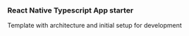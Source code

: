 ### React Native Typescript App starter
Template with architecture and initial setup for development
